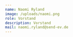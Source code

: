 ```yaml
---
name: Naomi Ryland
image: /uploads/naomi.png
role: Vorstand
description: Vorstand
mail: naomi.ryland@send-ev.de
---
```


